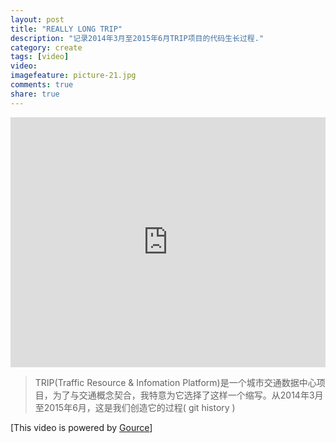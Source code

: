 ```yaml
---
layout: post
title: "REALLY LONG TRIP"
description: "记录2014年3月至2015年6月TRIP项目的代码生长过程."
category: create
tags: [video]
video: 
imagefeature: picture-21.jpg
comments: true
share: true
---
```


<iframe width="100%" height="400px" src="http://player.youku.com/embed/XMTI1NDMzNTU0MA" frameborder="0" allowfullscreen> </iframe>

> TRIP(Traffic Resource & Infomation Platform)是一个城市交通数据中心项目，为了与交通概念契合，我特意为它选择了这样一个缩写。从2014年3月至2015年6月，这是我们创造它的过程( git history )

[This video is powered by [Gource](https://github.com/acaudwell/Gource)]
